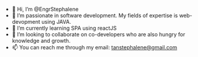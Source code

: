 - 👋 Hi, I’m @EngrStephalene
- 👀 I’m passionate in software development. My fields of expertise is web-devopment using JAVA.
- 🌱 I’m currently learning SPA using reactJS
- 💞️ I’m looking to collaborate on co-developers who are also hungry for knowledge and growth.
- 📫 You can reach me through my email: tanstephalene@gmail.com

<!---
EngrStephalene/EngrStephalene is a ✨ special ✨ repository because its `README.md` (this file) appears on your GitHub profile.
You can click the Preview link to take a look at your changes.
--->
